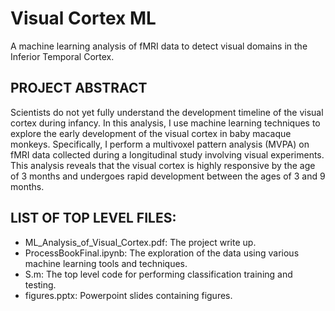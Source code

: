 # Visual Cortex ML
A machine learning analysis of fMRI data to detect visual domains in the Inferior Temporal Cortex.


## PROJECT ABSTRACT
Scientists do not yet fully understand the development timeline of the visual cortex during infancy. In this analysis, I use machine learning techniques to explore the early development of the visual cortex in baby macaque monkeys. Specifically, I perform a multivoxel pattern analysis (MVPA) on fMRI data collected during a longitudinal study involving visual experiments. This analysis reveals that the visual cortex is highly responsive by the age of 3 months and undergoes rapid development between the ages of 3 and 9 months.


## LIST OF TOP LEVEL FILES:
* ML_Analysis_of_Visual_Cortex.pdf: The project write up.
* ProcessBookFinal.ipynb:  The exploration of the data using various machine learning tools and techniques.
* S.m: The top level code for performing classification training and testing.
* figures.pptx: Powerpoint slides containing figures.
